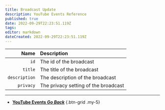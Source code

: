```yaml
---
title: Broadcast Update
description: YouTube Events Reference
published: true
date: 2022-09-29T22:23:51.119Z
tags: 
editor: markdown
dateCreated: 2022-09-29T22:23:51.119Z
---
```


Name | Description
----:|:------------
`id` | The id of the broadcast
`title` | The title of the broadcast
`description` |The description of the broadcast
`privacy` | The privacy setting of the broadcast

---

- [<i class="mdi mdi-chevron-left"></i>**YouTube Events *Go Back***](/en/Platforms/YouTube/Events)
{.btn-grid .my-5}